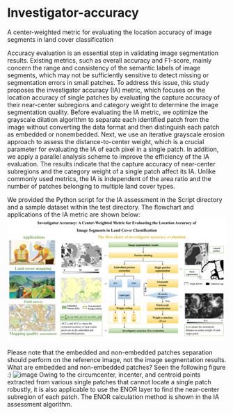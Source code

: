 # Investigator-accuracy
A center-weighted metric for evaluating the location accuracy of image segments in land cover classification

Accuracy evaluation is an essential step in validating image segmentation results. Existing metrics, such as overall accuracy and F1-score, mainly concern the range and consistency of the semantic labels of image segments, which may not be sufficiently sensitive to detect missing or segmentation errors in small patches. To address this issue, this study proposes the investigator accuracy (IA) metric, which focuses on the location accuracy of single patches by evaluating the capture accuracy of their near-center subregions and category weight to determine the image segmentation quality. Before evaluating the IA metric, we optimize the grayscale dilation algorithm to separate each identified patch from the image without converting the data format and then distinguish each patch as embedded or nonembedded. Next, we use an iterative grayscale erosion approach to assess the distance-to-center weight, which is a crucial parameter for evaluating the IA of each pixel in a single patch. In addition, we apply a parallel analysis scheme to improve the efficiency of the IA evaluation. The results indicate that the capture accuracy of near-center subregions and the category weight of a single patch affect its IA. Unlike commonly used metrics, the IA is independent of the area ratio and the number of patches belonging to multiple land cover types.

We provided the Python script for the IA assessment in the Script directory and a sample dataset within the test directory. 
The flowchart and applications of the IA metric are shown below:
![image](PNG/Workflow.jpg)

Please note that the embedded and non-embedded patches separation should perform on the reference image, not the image segmentation results. 
What are embedded and non-embedded patches? Seen the following figure  :)
![image](PNG/Figure5.jpg)
Owing to the circumcenter, incenter, and centroid points extracted from various single patches that cannot locate a single patch robustly, it is also applicable to use the ENOR layer to find the near-center subregion of each patch. The ENOR calculation method is shown in the IA assessment algorithm.


